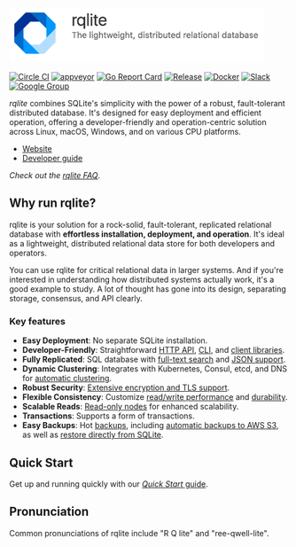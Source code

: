 <img src="DOC/logo-text.png" height=100></img>

[![Circle CI](https://circleci.com/gh/rqlite/rqlite/tree/master.svg?style=svg)](https://circleci.com/gh/rqlite/rqlite/tree/master)
[![appveyor](https://ci.appveyor.com/api/projects/status/github/rqlite/rqlite?branch=master&svg=true)](https://ci.appveyor.com/project/otoolep/rqlite)
[![Go Report Card](https://goreportcard.com/badge/github.com/rqlite/rqlite)](https://goreportcard.com/report/github.com/rqlite/rqlite)
[![Release](https://img.shields.io/github/release/rqlite/rqlite.svg)](https://github.com/rqlite/rqlite/releases)
[![Docker](https://img.shields.io/docker/pulls/rqlite/rqlite?style=plastic)](https://hub.docker.com/r/rqlite/rqlite/)
[![Slack](https://img.shields.io/badge/Slack--purple.svg)](https://www.philipotoole.com/join-rqlite-slack)
[![Google Group](https://img.shields.io/badge/Google%20Group--blue.svg)](https://groups.google.com/group/rqlite)

*rqlite* combines SQLite's simplicity with the power of a robust, fault-tolerant distributed database. It's designed for easy deployment and efficient operation, offering a developer-friendly and operation-centric solution across Linux, macOS, Windows, and on various CPU platforms.

- [Website](https://www.rqlite.io)
- [Developer guide](https://www.rqlite.io/docs/api)

_Check out the [rqlite FAQ](https://rqlite.io/docs/faq)_.

## Why run rqlite?
rqlite is your solution for a rock-solid, fault-tolerant, replicated relational database with **effortless installation, deployment, and operation**. It's ideal as a lightweight, distributed relational data store for both developers and operators.

You can use rqlite for critical relational data in larger systems. And if you're interested in understanding how distributed systems actually work, it's a good example to study. A lot of thought has gone into its design, separating storage, consensus, and API clearly.

### Key features
- **Easy Deployment**: No separate SQLite installation.
- **Developer-Friendly**: Straightforward [HTTP API](https://rqlite.io/docs/api/), [CLI](https://rqlite.io/docs/cli/), and [client libraries](https://github.com/rqlite).
- **Fully Replicated**: SQL database with [full-text search](https://www.sqlite.org/fts5.html) and [JSON support](https://www.sqlite.org/json1.html).
- **Dynamic Clustering**: Integrates with Kubernetes, Consul, etcd, and DNS for [automatic clustering](https://rqlite.io/docs/clustering/automatic-clustering/).
- **Robust Security**: [Extensive encryption and TLS support](https://rqlite.io/docs/guides/security/).
- **Flexible Consistency**: Customize [read/write performance](https://rqlite.io/docs/api/read-consistency/) and [durability](https://rqlite.io/docs/api/queued-writes/).
- **Scalable Reads**: [Read-only nodes](https://rqlite.io/docs/clustering/read-only-nodes/) for enhanced scalability.
- **Transactions**: Supports a form of transactions.
- **Easy Backups**: Hot [backups](https://rqlite.io/docs/guides/backup/), including [automatic backups to AWS S3](https://rqlite.io/docs/guides/backup/#automatic-backups), as well as [restore directly from SQLite](https://rqlite.io/docs/guides/restore/).

## Quick Start
Get up and running quickly with our [_Quick Start_ guide](https://rqlite.io/docs/quick-start/).

## Pronunciation
Common pronunciations of rqlite include "R Q lite" and "ree-qwell-lite".
